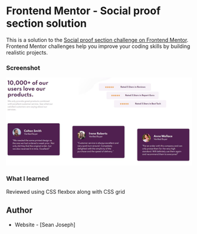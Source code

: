 # Frontend Mentor - Social proof section solution

This is a solution to the [Social proof section challenge on Frontend Mentor](https://www.frontendmentor.io/challenges/social-proof-section-6e0qTv_bA). Frontend Mentor challenges help you improve your coding skills by building realistic projects.

### Screenshot

![](./screenshot.jpg)

### What I learned

Reviewed using CSS flexbox along with CSS grid

## Author

- Website - [Sean Joseph]

